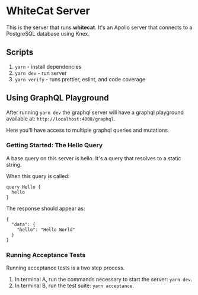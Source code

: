 # WhiteCat Server

This is the server that runs **whitecat**. It's an Apollo server that connects to a PostgreSQL database using Knex.

## Scripts

1. `yarn` - install dependencies
2. `yarn dev` - run server
3. `yarn verify` - runs prettier, eslint, and code coverage

## Using GraphQL Playground

After running `yarn dev` the graphql server will have a graphql playground available at: `http://localhost:4000/graphql`.

Here you'll have access to multiple graphql queries and mutations.

### Getting Started: The Hello Query

A base query on this server is hello. It's a query that resolves to a static string.

When this query is called:
```
query Hello {
  hello
}
```

The response should appear as:
```
{
  "data": {
    "hello": "Hello World"
  }
}
```

### Running Acceptance Tests

Running acceptance tests is a two step process.

1. In terminal A, run the commands necessary to start the server: `yarn dev`.
2. In terminal B, run the test suite: `yarn acceptance`.
